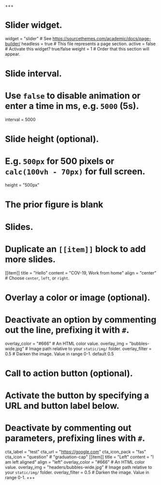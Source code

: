 +++
# Slider widget.
widget = "slider"  # See https://sourcethemes.com/academic/docs/page-builder/
headless = true  # This file represents a page section.
active = false  # Activate this widget? true/false
weight = 1  # Order that this section will appear.
# Slide interval.
# Use `false` to disable animation or enter a time in ms, e.g. `5000` (5s).
interval = 5000

# Slide height (optional).
# E.g. `500px` for 500 pixels or `calc(100vh - 70px)` for full screen.
height = "500px"
# The prior figure is blank 

# Slides.
# Duplicate an `[[item]]` block to add more slides.
[[item]]
  title = "Hello"
  content = "COV-19, Work from home"
  align = "center"  # Choose `center`, `left`, or `right`.
  # Overlay a color or image (optional).
  #   Deactivate an option by commenting out the line, prefixing it with `#`.
  overlay_color = "#666"  # An HTML color value.
  overlay_img = "bubbles-wide.jpg"  # Image path relative to your `static/img/` folder.
  overlay_filter = 0.5  # Darken the image. Value in range 0-1. default 0.5
  # Call to action button (optional).
  #   Activate the button by specifying a URL and button label below.
  #   Deactivate by commenting out parameters, prefixing lines with `#`.
  cta_label = "test"
  cta_url = "https://google.com"
  cta_icon_pack = "fas"
  cta_icon = "question"    # "graduation-cap"
[[item]]
  title = "Left"
  content = "I am left aligned"
  align = "left"
  overlay_color = "#666"  # An HTML color value.
  overlay_img = "headers/bubbles-wide.jpg"  # Image path relative to your `static/img/` folder.
  overlay_filter = 0.5  # Darken the image. Value in range 0-1.
+++
